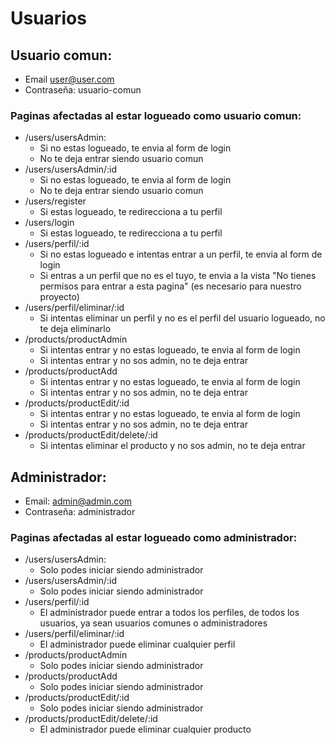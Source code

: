 # Usuarios

## Usuario comun:
  - Email user@user.com
  - Contraseña: usuario-comun
### Paginas afectadas al estar logueado como usuario comun:
  - /users/usersAdmin:
    - Si no estas logueado, te envia al form de login
    - No te deja entrar siendo usuario comun 
  - /users/usersAdmin/:id
    - Si no estas logueado, te envia al form de login
    - No te deja entrar siendo usuario comun
  - /users/register
    - Si estas logueado, te redirecciona a tu perfil
  - /users/login
    - Si estas logueado, te redirecciona a tu perfil
  - /users/perfil/:id
    - Si no estas logueado e intentas entrar a un perfil, te envia al form de login
    - Si entras a un perfil que no es el tuyo, te envia a la vista "No tienes permisos para entrar a esta pagina" (es necesario para nuestro proyecto)
  - /users/perfil/eliminar/:id
    - Si intentas eliminar un perfil y no es el perfil del usuario logueado, no te deja eliminarlo
  - /products/productAdmin
    - Si intentas entrar y no estas logueado, te envia al form de login
    - Si intentas entrar y no sos admin, no te deja entrar
  - /products/productAdd
    - Si intentas entrar y no estas logueado, te envia al form de login
    - Si intentas entrar y no sos admin, no te deja entrar
  - /products/productEdit/:id
    - Si intentas entrar y no estas logueado, te envia al form de login
    - Si intentas entrar y no sos admin, no te deja entrar
  - /products/productEdit/delete/:id
    - Si intentas eliminar el producto y no sos admin, no te deja entrar
    
## Administrador:
  - Email: admin@admin.com
  - Contraseña: administrador
### Paginas afectadas al estar logueado como administrador:
  - /users/usersAdmin:
    - Solo podes iniciar siendo administrador
  - /users/usersAdmin/:id
    - Solo podes iniciar siendo administrador
  - /users/perfil/:id
    - El administrador puede entrar a todos los perfiles, de todos los usuarios, ya sean usuarios comunes o administradores
  - /users/perfil/eliminar/:id
    - El administrador puede eliminar cualquier perfil
  - /products/productAdmin
    - Solo podes iniciar siendo administrador
  - /products/productAdd
    - Solo podes iniciar siendo administrador
  - /products/productEdit/:id
    - Solo podes iniciar siendo administrador
  - /products/productEdit/delete/:id
    - El administrador puede eliminar cualquier producto

  
